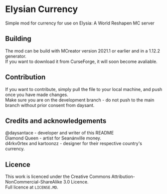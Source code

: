 # Elysian Currency
Simple mod for currency for use on Elysia: A World Reshapen MC server<br>

## Building
The mod can be build with MCreator version 2021.1 or earlier and in a 1.12.2 generator.<br>
If you want to download it from CurseForge, it will soon become avaliable.

## Contribution
If you want to contribute, simply pull the file to your local machine, and push once you have made changes.<br>
Make sure you are on the development branch - do not push to the main branch without prior consent from daysant.

## Credits and acknowledgements
@daysantace - developer and writer of this README<br>
Diamond Queen - artist for Seanánville money.<br>
d4rkv0rtex and kartoonzz - designer for their respective country's currency.<br>

## Licence
This work is licenced under the Creative Commons Attribution-NonCommercial-ShareAlike 3.0 Licence.<br>
Full licence at `LICENSE.MD`.
